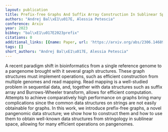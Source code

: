 ```yaml
---
layout: publication
title: Prefix-free Graphs And Suffix Array Construction In Sublinear Space
authors: "Andrej Bal\xE1\u017E, Alessia Petescia"
conference: Arxiv
year: 2023
bibkey: "bal\xE1\u017E2023prefix"
citations: 0
additional_links: [{name: Paper, url: 'https://arxiv.org/abs/2306.14689'}]
tags: []
short_authors: "Andrej Bal\xE1\u017E, Alessia Petescia"
---
```

A recent paradigm shift in bioinformatics from a single reference genome to a
pangenome brought with it several graph structures. These graph structures must
implement operations, such as efficient construction from multiple genomes and
read mapping. Read mapping is a well-studied problem in sequential data, and,
together with data structures such as suffix array and Burrows-Wheeler
transform, allows for efficient computation. Attempts to achieve comparatively
high performance on graphs bring many complications since the common data
structures on strings are not easily obtainable for graphs. In this work, we
introduce prefix-free graphs, a novel pangenomic data structure; we show how to
construct them and how to use them to obtain well-known data structures from
stringology in sublinear space, allowing for many efficient operations on
pangenomes.